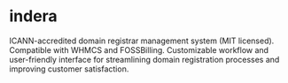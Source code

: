 # indera
ICANN-accredited domain registrar management system (MIT licensed). Compatible with WHMCS and FOSSBilling. Customizable workflow and user-friendly interface for streamlining domain registration processes and improving customer satisfaction.
